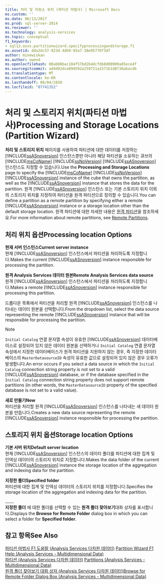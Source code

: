 ```yaml
---
title: 처리 및 저장소 위치 (파티션 마법사) | Microsoft Docs
ms.custom: ''
ms.date: 06/13/2017
ms.prod: sql-server-2014
ms.reviewer: ''
ms.technology: analysis-services
ms.topic: conceptual
f1_keywords:
- sql12.asvs.partitionwizard.specifyprocessingandstorage.f1
ms.assetid: dda2dc57-923d-4db9-93a7-38e95770f3df
author: minewiskan
ms.author: owend
ms.openlocfilehash: 00ab88bac184f57bd2b4dcfdb8d00909a85ece4f
ms.sourcegitcommit: ad4d92dce894592a259721a1571b1d8736abacdb
ms.translationtype: MT
ms.contentlocale: ko-KR
ms.lasthandoff: 08/04/2020
ms.locfileid: "87741352"
---
```

# <a name="processing-and-storage-locations-partition-wizard"></a><span data-ttu-id="d4f03-102">처리 및 스토리지 위치(파티션 마법사)</span><span class="sxs-lookup"><span data-stu-id="d4f03-102">Processing and Storage Locations (Partition Wizard)</span></span>
  <span data-ttu-id="d4f03-103">**처리 및 스토리지 위치** 페이지를 사용하여 파티션에 대한 데이터를 저장하는 [!INCLUDE[ssASnoversion](../includes/ssasnoversion-md.md)] 인스턴스뿐만 아니라 해당 파티션을 소유하는 큐브의 [!INCLUDE[msCoName](../includes/msconame-md.md)] [!INCLUDE[ssNoVersion](../includes/ssnoversion-md.md)] [!INCLUDE[ssASnoversion](../includes/ssasnoversion-md.md)] 인스턴스도 지정할 수 있습니다.</span><span class="sxs-lookup"><span data-stu-id="d4f03-103">Use the **Processing and Storage Locations** page to specify the [!INCLUDE[msCoName](../includes/msconame-md.md)] [!INCLUDE[ssNoVersion](../includes/ssnoversion-md.md)] [!INCLUDE[ssASnoversion](../includes/ssasnoversion-md.md)] instance of the cube that owns the partition, as well as the [!INCLUDE[ssASnoversion](../includes/ssasnoversion-md.md)] instance that stores the data for the partition.</span></span> <span data-ttu-id="d4f03-104">원격 [!INCLUDE[ssASnoversion](../includes/ssasnoversion-md.md)] 인스턴스 또는 기본 스토리지 위치 이외의 스토리지 위치를 지정하여 파티션을 원격 파티션으로 정의할 수 있습니다.</span><span class="sxs-lookup"><span data-stu-id="d4f03-104">You can define a partition as a remote partition by specifying either a remote [!INCLUDE[ssASnoversion](../includes/ssasnoversion-md.md)] instance or a storage location other than the default storage location.</span></span> <span data-ttu-id="d4f03-105">원격 파티션에 대한 자세한 내용은 [원격 파티션](multidimensional-models-olap-logical-cube-objects/partitions-remote-partitions.md)을 참조하세요.</span><span class="sxs-lookup"><span data-stu-id="d4f03-105">For more information about remote partitions, see [Remote Partitions](multidimensional-models-olap-logical-cube-objects/partitions-remote-partitions.md).</span></span>  
  
## <a name="processing-location-options"></a><span data-ttu-id="d4f03-106">처리 위치 옵션</span><span class="sxs-lookup"><span data-stu-id="d4f03-106">Processing location Options</span></span>  
 <span data-ttu-id="d4f03-107">**현재 서버 인스턴스**</span><span class="sxs-lookup"><span data-stu-id="d4f03-107">**Current server instance**</span></span>  
 <span data-ttu-id="d4f03-108">현재 [!INCLUDE[ssASnoversion](../includes/ssasnoversion-md.md)] 인스턴스에서 파티션을 처리하도록 지정합니다.</span><span class="sxs-lookup"><span data-stu-id="d4f03-108">Makes the current [!INCLUDE[ssASnoversion](../includes/ssasnoversion-md.md)] instance responsible for processing the partition.</span></span>  
  
 <span data-ttu-id="d4f03-109">**원격 Analysis Services 데이터 원본**</span><span class="sxs-lookup"><span data-stu-id="d4f03-109">**Remote Analysis Services data source**</span></span>  
 <span data-ttu-id="d4f03-110">원격 [!INCLUDE[ssASnoversion](../includes/ssasnoversion-md.md)] 인스턴스에서 파티션을 처리하도록 지정합니다.</span><span class="sxs-lookup"><span data-stu-id="d4f03-110">Makes a remote [!INCLUDE[ssASnoversion](../includes/ssasnoversion-md.md)] instance responsible for processing this partition.</span></span>  
  
 <span data-ttu-id="d4f03-111">드롭다운 목록에서 파티션을 처리할 원격 [!INCLUDE[ssASnoversion](../includes/ssasnoversion-md.md)] 인스턴스를 나타내는 데이터 원본을 선택합니다.</span><span class="sxs-lookup"><span data-stu-id="d4f03-111">From the dropdown list, select the data source representing the remote [!INCLUDE[ssASnoversion](../includes/ssasnoversion-md.md)] instance that will be responsible for processing the partition.</span></span>  
  
> [!NOTE]  
>  <span data-ttu-id="d4f03-112">`Initial Catalog` 연결 문자열 속성이 유효한 [!INCLUDE[ssASnoversion](../includes/ssasnoversion-md.md)] 데이터베이스로 설정되어 있지 않은 데이터 원본을 선택하거나 `Initial Catalog` 연결 문자열 속성에서 지정한 데이터베이스가 원격 파티션을 지원하지 않는 경우, 즉 지정한 데이터베이스의 `MasterDatasourceID` 속성이 유효한 값으로 설정되어 있지 않은 경우 오류가 발생합니다.</span><span class="sxs-lookup"><span data-stu-id="d4f03-112">An error occurs if you select a data source in which the `Initial Catalog` connection string property is not set to a valid [!INCLUDE[ssASnoversion](../includes/ssasnoversion-md.md)] database, or if the database specified in the `Initial Catalog` connection string property does not support remote partitions (in other words, the `MasterDatasourceID` property of the specified database is not set to a valid value).</span></span>  
  
 <span data-ttu-id="d4f03-113">**새로 만들기**</span><span class="sxs-lookup"><span data-stu-id="d4f03-113">**New**</span></span>  
 <span data-ttu-id="d4f03-114">파티션을 처리할 원격 [!INCLUDE[ssASnoversion](../includes/ssasnoversion-md.md)] 인스턴스를 나타내는 새 데이터 원본을 만듭니다.</span><span class="sxs-lookup"><span data-stu-id="d4f03-114">Creates a new data source representing the remote [!INCLUDE[ssASnoversion](../includes/ssasnoversion-md.md)] instance responsible for processing the partition.</span></span>  
  
## <a name="storage-location-options"></a><span data-ttu-id="d4f03-115">스토리지 위치 옵션</span><span class="sxs-lookup"><span data-stu-id="d4f03-115">Storage location Options</span></span>  
 <span data-ttu-id="d4f03-116">**기본 서버 위치**</span><span class="sxs-lookup"><span data-stu-id="d4f03-116">**Default server location**</span></span>  
 <span data-ttu-id="d4f03-117">현재 [!INCLUDE[ssASnoversion](../includes/ssasnoversion-md.md)] 인스턴스의 데이터 폴더를 파티션에 대한 집계 및 인덱싱 데이터의 스토리지 위치로 지정합니다.</span><span class="sxs-lookup"><span data-stu-id="d4f03-117">Makes the data folder of the current [!INCLUDE[ssASnoversion](../includes/ssasnoversion-md.md)] instance the storage location of the aggregation and indexing data for the partition.</span></span>  
  
 <span data-ttu-id="d4f03-118">**지정한 폴더**</span><span class="sxs-lookup"><span data-stu-id="d4f03-118">**Specified folder**</span></span>  
 <span data-ttu-id="d4f03-119">파티션에 대한 집계 및 인덱싱 데이터의 스토리지 위치를 지정합니다.</span><span class="sxs-lookup"><span data-stu-id="d4f03-119">Specifies the storage location of the aggregation and indexing data for the partition.</span></span>  
  
 <span data-ttu-id="d4f03-120">**...**</span><span class="sxs-lookup"><span data-stu-id="d4f03-120">**...**</span></span>  
 <span data-ttu-id="d4f03-121">**지정한 폴더** 에 대한 폴더를 선택할 수 있는 **원격 폴더 찾아보기**대화 상자를 표시합니다.</span><span class="sxs-lookup"><span data-stu-id="d4f03-121">Displays the **Browse for Remote Folder** dialog box in which you can select a folder for **Specified folder**.</span></span>  
  
## <a name="see-also"></a><span data-ttu-id="d4f03-122">참고 항목</span><span class="sxs-lookup"><span data-stu-id="d4f03-122">See Also</span></span>  
 <span data-ttu-id="d4f03-123">[파티션 마법사 F1 도움말 &#40;Analysis Services 다차원 데이터&#41;](partition-wizard-f1-help-analysis-services-multidimensional-data.md) </span><span class="sxs-lookup"><span data-stu-id="d4f03-123">[Partition Wizard F1 Help &#40;Analysis Services - Multidimensional Data&#41;](partition-wizard-f1-help-analysis-services-multidimensional-data.md) </span></span>  
 <span data-ttu-id="d4f03-124">[파티션 &#40;Analysis Services 다차원 데이터&#41;](multidimensional-models-olap-logical-cube-objects/partitions-analysis-services-multidimensional-data.md) </span><span class="sxs-lookup"><span data-stu-id="d4f03-124">[Partitions &#40;Analysis Services - Multidimensional Data&#41;](multidimensional-models-olap-logical-cube-objects/partitions-analysis-services-multidimensional-data.md) </span></span>  
 [<span data-ttu-id="d4f03-125">원격 폴더 찾아보기 대화 상자 &#40;Analysis Services 다차원 데이터&#41;</span><span class="sxs-lookup"><span data-stu-id="d4f03-125">Browse for Remote Folder Dialog Box &#40;Analysis Services - Multidimensional Data&#41;</span></span>](browse-for-remote-folder-dialog-box-analysis-services-multidimensional-data.md)  
  
  
